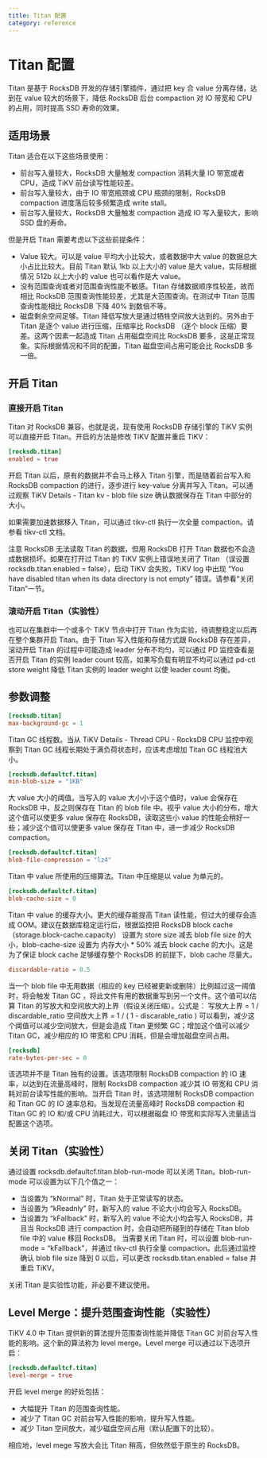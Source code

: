 ```yaml
---
title: Titan 配置
category: reference
---
```


# Titan 配置
Titan 是基于 RocksDB 开发的存储引擎插件，通过把 key 合 value 分离存储，达到在 value 较大的场景下，降低 RocksDB 后台 compaction 对 IO 带宽和 CPU 的占用，同时提高 SSD 寿命的效果。

## 适用场景
Titan 适合在以下这些场景使用：
- 前台写入量较大，RocksDB 大量触发 compaction 消耗大量 IO 带宽或者 CPU，造成 TiKV 前台读写性能较差。
- 前台写入量较大，由于 IO 带宽瓶颈或 CPU 瓶颈的限制，RocksDB compaction 进度落后较多频繁造成 write stall。
- 前台写入量较大，RocksDB 大量触发 compaction 造成 IO 写入量较大，影响 SSD 盘的寿命。

但是开启 Titan 需要考虑以下这些前提条件：
- Value 较大。可以是 value 平均大小比较大，或者数据中大 value 的数据总大小占比比较大。目前 Titan 默认 1kb 以上大小的 value 是大 value，实际根据情况 512b 以上大小的 value 也可以看作是大 value。
- 没有范围查询或者对范围查询性能不敏感。Titan 存储数据顺序性较差，故而相比 RocksDB 范围查询性能较差，尤其是大范围查询。在测试中 Titan 范围查询性能相比 RocksDB 下降 40% 到数倍不等。
- 磁盘剩余空间足够。Titan 降低写放大是通过牺牲空间放大达到的。另外由于 Titan 是逐个 value 进行压缩，压缩率比 RocksDB （逐个 block 压缩）要差。这两个因素一起造成 Titan 占用磁盘空间比 RocksDB 要多，这是正常现象。实际根据情况和不同的配置，Titan 磁盘空间占用可能会比 RocksDB 多一倍。

## 开启 Titan
### 直接开启 Titan
Titan 对 RocksDB 兼容，也就是说，现有使用 RocksDB 存储引擎的 TiKV 实例可以直接开启 Titan。开启的方法是修改 TiKV 配置并重启 TiKV：
``` toml
[rocksdb.titan]
enabled = true
```

开启 Titan 以后，原有的数据并不会马上移入 Titan 引擎，而是随着前台写入和 RocksDB compaction 的进行，逐步进行 key-value 分离并写入 Titan。可以通过观察 TiKV Details - Titan kv - blob file size 确认数据保存在 Titan 中部分的大小。

如果需要加速数据移入 Titan，可以通过 tikv-ctl 执行一次全量 compaction。请参看 tikv-ctl 文档。

注意 RocksDB 无法读取 Titan 的数据，但用 RocksDB 打开 Titan 数据也不会造成数据损坏。如果在打开过 Titan 的 TiKV 实例上错误地关闭了 Titan （误设置 rocksdb.titan.enabled = false），启动 TiKV 会失败，TiKV log 中出现 “You have disabled titan when its data directory is not empty” 错误。请参看“关闭 Titan”一节。
### 滚动开启 Titan（实验性）
也可以在集群中一个或多个 TiKV 节点中打开 Titan 作为实验，待调整稳定以后再在整个集群开启 Titan。由于 Titan 写入性能和存储方式跟 RocksDB 存在差异，滚动开启 Titan 的过程中可能造成 leader 分布不均匀，可以通过 PD 监控查看是否开启 Titan 的实例 leader count 较高，如果写负载有明显不均可以通过 pd-ctl store weight 降低 Titan 实例的 leader weight 以使 leader count 均衡。

## 参数调整
```toml
[rocksdb.titan]
max-background-gc = 1
```
Titan GC 线程数。当从 TiKV Details - Thread CPU - RocksDB CPU 监控中观察到 Titan GC 线程长期处于满负荷状态时，应该考虑增加 Titan GC 线程池大小。
```toml
[rocksdb.defaultcf.titan]
min-blob-size = "1KB"
```
大 value 大小的阈值。当写入的 value 大小小于这个值时，value 会保存在 RocksDB 中，反之则保存在 Titan 的 blob file 中。视乎 value 大小的分布，增大这个值可以使更多 value 保存在 RocksDB，读取这些小 value 的性能会稍好一些；减少这个值可以使更多 value 保存在 Titan 中，进一步减少 RocksDB compaction。

```toml
[rocksdb.defaultcf.titan]
blob-file-compression = "lz4"
```
Titan 中 value 所使用的压缩算法。Titan 中压缩是以 value 为单元的。

```toml
[rocksdb.defaultcf.titan]
blob-cache-size = 0
```
Titan 中 value 的缓存大小。更大的缓存能提高 Titan 读性能，但过大的缓存会造成 OOM。建议在数据库稳定运行后，根据监控把 RocksDB block cache （storage.block-cache.capacity） 设置为 store size 减去 blob file size 的大小，blob-cache-size 设置为 内存大小 * 50% 减去 block cache 的大小。这是为了保证 block cache 足够缓存整个 RocksDB 的前提下，blob cache 尽量大。

```toml
discardable-ratio = 0.5
```
当一个 blob file 中无用数据（相应的 key 已经被更新或删除）比例超过这一阈值时，将会触发 Titan GC ，将此文件有用的数据重写到另一个文件。这个值可以估算 Titan 的写放大和空间放大的上界（假设关闭压缩）。公式是：
写放大上界 = 1 / discardable_ratio
空间放大上界 = 1 / ( 1 - discarable_ratio )
可以看到，减少这个阈值可以减少空间放大，但是会造成 Titan 更频繁 GC；增加这个值可以减少 Titan GC，减少相应的 IO 带宽和 CPU 消耗，但是会增加磁盘空间占用。

```toml
[rocksdb]
rate-bytes-per-sec = 0
```
该选项并不是 Titan 独有的设置。该选项限制 RocksDB compaction 的 IO 速率，以达到在流量高峰时，限制 RocksDB compaction 减少其 IO 带宽和 CPU 消耗对前台读写性能的影响。当开启 Titan 时，该选项限制 RocksDB compaction 和 Titan GC 的 IO 速率总和。当发现在流量高峰时 RocksDB compaction 和 Titan GC 的 IO 和/或 CPU 消耗过大，可以根据磁盘 IO 带宽和实际写入流量适当配置这个选项。

## 关闭 Titan（实验性）
通过设置 rocksdb.defaultcf.titan.blob-run-mode 可以关闭 Titan。blob-run-mode 可以设置为以下几个值之一：
- 当设置为 “kNormal” 时，Titan 处于正常读写的状态。
- 当设置为 “kReadnly” 时，新写入的 value 不论大小均会写入 RocksDB。
- 当设置为 “kFallback” 时，新写入的 value 不论大小均会写入 RocksDB，并且当 RocksDB 进行 compaction 时，会自动把所碰到的存储在 Titan blob file 中的 value 移回 RocksDB。
当需要关闭 Titan 时，可以设置 blob-run-mode = “kFallback”，并通过 tikv-ctl 执行全量 compaction。此后通过监控确认 blob file size 降到 0 以后，可以更改 rocksdb.titan.enabled = false 并重启 TiKV。

关闭 Titan 是实验性功能，非必要不建议使用。

## Level Merge：提升范围查询性能（实验性）
TiKV 4.0 中 Titan 提供新的算法提升范围查询性能并降低 Titan GC 对前台写入性能的影响。这个新的算法称为 level merge。Level merge 可以通过以下选项开启：

```toml
[rocksdb.defaultcf.titan]
level-merge = true
```
开启 level merge 的好处包括：
- 大幅提升 Titan 的范围查询性能。
- 减少了 Titan GC 对前台写入性能的影响，提升写入性能。
- 减少 Titan 空间放大，减少磁盘空间占用（默认配置下的比较）。

相应地，level mege 写放大会比 Titan 稍高，但依然低于原生的 RocksDB。

